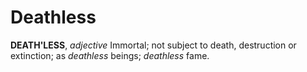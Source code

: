 # Deathless

**DEATH'LESS**, _adjective_ Immortal; not subject to death, destruction or extinction; as _deathless_ beings; _deathless_ fame.